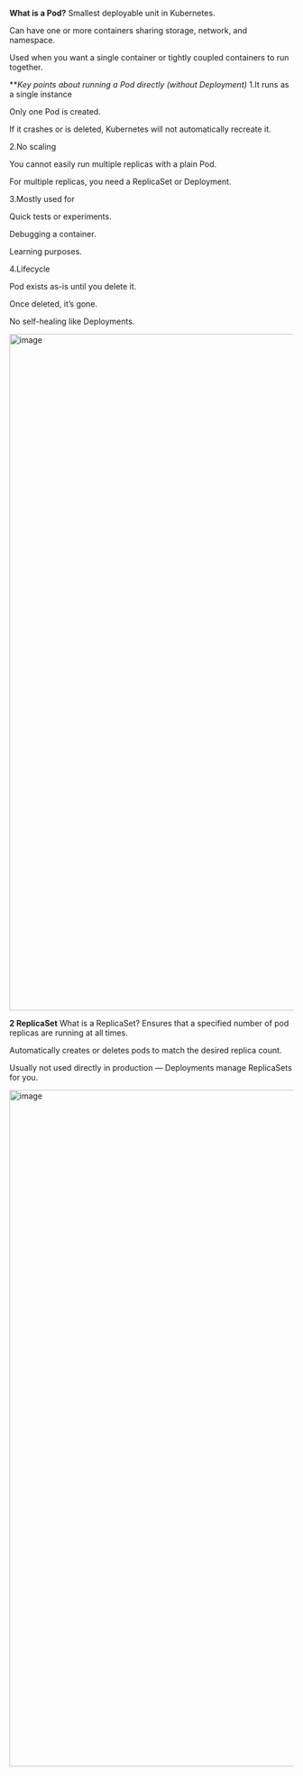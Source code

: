 **What is a Pod?**
Smallest deployable unit in Kubernetes.

Can have one or more containers sharing storage, network, and namespace.

Used when you want a single container or tightly coupled containers to run together.

***Key points about running a Pod directly (without Deployment)*
1.It runs as a single instance

Only one Pod is created.

If it crashes or is deleted, Kubernetes will not automatically recreate it.

2.No scaling

You cannot easily run multiple replicas with a plain Pod.

For multiple replicas, you need a ReplicaSet or Deployment.

3.Mostly used for

Quick tests or experiments.

Debugging a container.

Learning purposes.

4.Lifecycle

Pod exists as-is until you delete it.

Once deleted, it’s gone.

No self-healing like Deployments.

<img width="1920" height="1200" alt="image" src="https://github.com/user-attachments/assets/b130fa4d-d5bb-4623-b9b3-c30420ad6479" />


**2  ReplicaSet**
What is a ReplicaSet?
Ensures that a specified number of pod replicas are running at all times.

Automatically creates or deletes pods to match the desired replica count.

Usually not used directly in production — Deployments manage ReplicaSets for you.



<img width="1920" height="1200" alt="image" src="https://github.com/user-attachments/assets/b9dca204-1f25-451f-8988-e146ab3ef2a5" />



